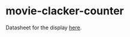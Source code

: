 # movie-clacker-counter

Datasheet for the display [here](http://www.datasheetcafe.com/f5461ah-datasheet-7-segment/).
